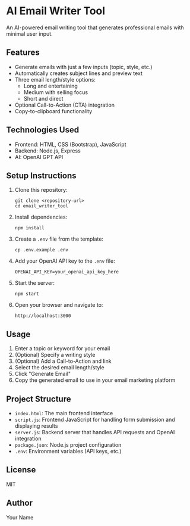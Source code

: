 # AI Email Writer Tool

An AI-powered email writing tool that generates professional emails with minimal user input.

## Features

- Generate emails with just a few inputs (topic, style, etc.)
- Automatically creates subject lines and preview text
- Three email length/style options:
  - Long and entertaining
  - Medium with selling focus
  - Short and direct
- Optional Call-to-Action (CTA) integration
- Copy-to-clipboard functionality

## Technologies Used

- Frontend: HTML, CSS (Bootstrap), JavaScript
- Backend: Node.js, Express
- AI: OpenAI GPT API

## Setup Instructions

1. Clone this repository:
   ```
   git clone <repository-url>
   cd email_writer_tool
   ```

2. Install dependencies:
   ```
   npm install
   ```

3. Create a `.env` file from the template:
   ```
   cp .env.example .env
   ```

4. Add your OpenAI API key to the `.env` file:
   ```
   OPENAI_API_KEY=your_openai_api_key_here
   ```

5. Start the server:
   ```
   npm start
   ```

6. Open your browser and navigate to:
   ```
   http://localhost:3000
   ```

## Usage

1. Enter a topic or keyword for your email
2. (Optional) Specify a writing style
3. (Optional) Add a Call-to-Action and link
4. Select the desired email length/style
5. Click "Generate Email"
6. Copy the generated email to use in your email marketing platform

## Project Structure

- `index.html`: The main frontend interface
- `script.js`: Frontend JavaScript for handling form submission and displaying results
- `server.js`: Backend server that handles API requests and OpenAI integration
- `package.json`: Node.js project configuration
- `.env`: Environment variables (API keys, etc.)

## License

MIT

## Author

Your Name
